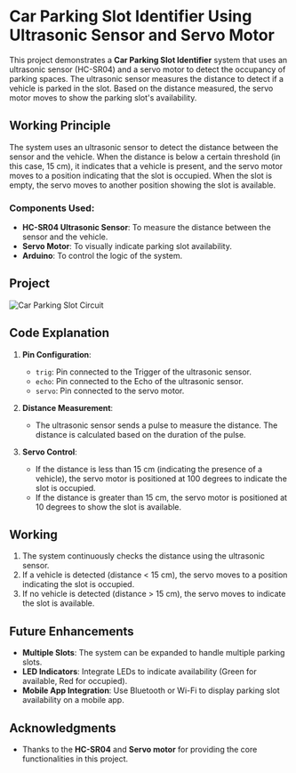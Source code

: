 # Car Parking Slot Identifier Using Ultrasonic Sensor and Servo Motor

This project demonstrates a **Car Parking Slot Identifier** system that uses an ultrasonic sensor (HC-SR04) and a servo motor to detect the occupancy of parking spaces. The ultrasonic sensor measures the distance to detect if a vehicle is parked in the slot. Based on the distance measured, the servo motor moves to show the parking slot's availability.

## Working Principle

The system uses an ultrasonic sensor to detect the distance between the sensor and the vehicle. When the distance is below a certain threshold (in this case, 15 cm), it indicates that a vehicle is present, and the servo motor moves to a position indicating that the slot is occupied. When the slot is empty, the servo moves to another position showing the slot is available.

### Components Used:
- **HC-SR04 Ultrasonic Sensor**: To measure the distance between the sensor and the vehicle.
- **Servo Motor**: To visually indicate parking slot availability.
- **Arduino**: To control the logic of the system.

## Project
![Car Parking Slot Circuit](https://drive.google.com/uc?export=view&id=1eTDBf4Iayb76b66AaI7VMhFUIFVUclcQ)

## Code Explanation

1. **Pin Configuration**:
   - `trig`: Pin connected to the Trigger of the ultrasonic sensor.
   - `echo`: Pin connected to the Echo of the ultrasonic sensor.
   - `servo`: Pin connected to the servo motor.

2. **Distance Measurement**:
   - The ultrasonic sensor sends a pulse to measure the distance. The distance is calculated based on the duration of the pulse.

3. **Servo Control**:
   - If the distance is less than 15 cm (indicating the presence of a vehicle), the servo motor is positioned at 100 degrees to indicate the slot is occupied.
   - If the distance is greater than 15 cm, the servo motor is positioned at 10 degrees to show the slot is available.

## Working

1. The system continuously checks the distance using the ultrasonic sensor.
2. If a vehicle is detected (distance < 15 cm), the servo moves to a position indicating the slot is occupied.
3. If no vehicle is detected (distance > 15 cm), the servo moves to indicate the slot is available.

## Future Enhancements

- **Multiple Slots**: The system can be expanded to handle multiple parking slots.
- **LED Indicators**: Integrate LEDs to indicate availability (Green for available, Red for occupied).
- **Mobile App Integration**: Use Bluetooth or Wi-Fi to display parking slot availability on a mobile app.

## Acknowledgments

- Thanks to the **HC-SR04** and **Servo motor** for providing the core functionalities in this project.
